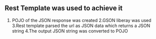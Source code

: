 ## Rest Template was used to achieve it
1. POJO of the JSON response was created 
2.GSON liberay was used
3.Rest template parsed the url as JSON data which returns a JSON string
4.The output JSON string was converted to POJO